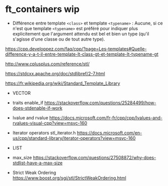 # ft_containers wip



- Différence entre template ```<class>``` et template ```<typename>``` :
Aucune, si ce n'est que template ```<typename>``` est préféré pour indiquer plus explicitement que l'argument attendu est bel et bien un type (qu'il s'agisse d'une classe ou de tout autre type).

https://cpp.developpez.com/faq/cpp/?page=Les-templates#Quelle-difference-y-a-t-il-entre-template-lt-class-gt-et-template-lt-typename-gt


http://www.cplusplus.com/reference/stl/

https://stdcxx.apache.org/doc/stdlibref/2-7.html

https://fr.wikipedia.org/wiki/Standard_Template_Library

- VECTOR

- traits enable_if
https://stackoverflow.com/questions/25284499/how-does-stdenable-if-work


- lvalue  and rvalue
https://docs.microsoft.com/fr-fr/cpp/cpp/lvalues-and-rvalues-visual-cpp?view=msvc-160

- Iterator operators
stl_iterator.h
https://docs.microsoft.com/en-us/cpp/standard-library/iterator-operators?view=msvc-160

- LIST

- max_size
https://stackoverflow.com/questions/27508872/why-does-stdlist-have-a-max-size

- Strict Weak Ordering
https://www.boost.org/sgi/stl/StrictWeakOrdering.html

